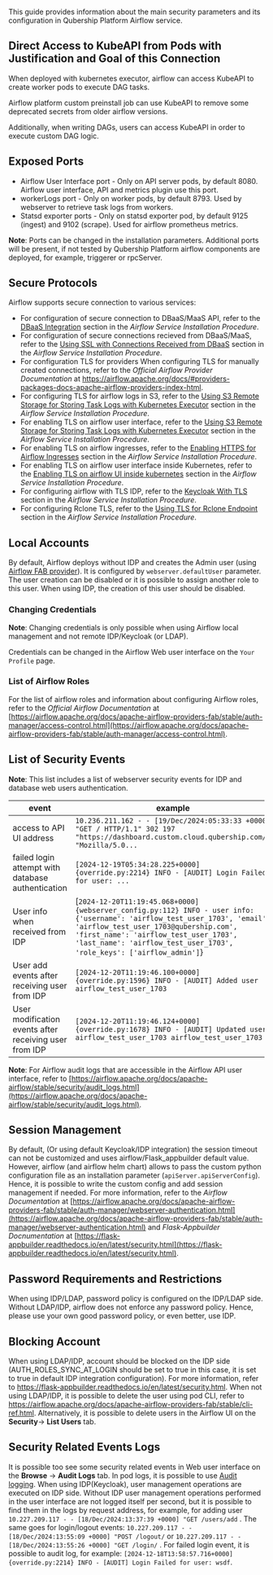 This guide provides information about the main security parameters and its configuration in Qubership Platform Airflow service.

## Direct Access to KubeAPI from Pods with Justification and Goal of this Connection

When deployed with kubernetes executor, airflow can access KubeAPI to create worker pods to execute DAG tasks.

Airflow platform custom preinstall job can use KubeAPI to remove some deprecated secrets from older airflow versions.

Additionally, when writing DAGs, users can access KubeAPI in order to execute custom DAG logic.

## Exposed Ports

* Airflow User Interface port - Only on API server pods, by default 8080. Airflow user interface, API and metrics plugin use this port.
* workerLogs port - Only on worker pods, by default 8793. Used by webserver to retrieve task logs from workers.
* Statsd exporter ports - Only on statsd exporter pod, by default 9125 (ingest) and 9102 (scrape). Used for airflow prometheus metrics.

**Note**: Ports can be changed in the installation parameters. Additional ports will be present, if not tested by Qubership Platform airflow components are deployed, for example, triggerer or rpcServer.

## Secure Protocols

Airflow supports secure connection to various services:
* For configuration of secure connection to DBaaS/MaaS API, refer to the [DBaaS Integration](/docs/public/installation.md#dbaas-integration) section in the _Airflow Service Installation Procedure_.
* For configuration of secure connections recieved from DBaaS/MaaS, refer to the [Using SSL with Connections Received from DBaaS](/docs/public/installation.md#using-ssl-with-connections-received-from-dbaas) section in the _Airflow Service Installation Procedure_.
* For configuration TLS for providers
When configuring TLS for manually created connections, refer to the _Official Airflow Provider Documentation_ at https://airflow.apache.org/docs/#providers-packages-docs-apache-airflow-providers-index-html.
* For configuring TLS for airflow logs in S3, refer to the [Using S3 Remote Storage for Storing Task Logs with Kubernetes Executor](/docs/public/installation.md#using-s3-remote-storage-for-storing-task-logs-with-kubernetes-executor) section in the _Airflow Service Installation Procedure_.
* For enabling TLS on airflow user interface, refer to the [Using S3 Remote Storage for Storing Task Logs with Kubernetes Executor](/docs/public/installation.md#using-s3-remote-storage-for-storing-task-logs-with-kubernetes-executor) section in the _Airflow Service Installation Procedure_.
* For enabling TLS on airflow ingresses, refer to the [Enabling HTTPS for Airflow Ingresses](/docs/public/installation.md#enabling-https-for-airflow-ingresses) section in the _Airflow Service Installation Procedure_.
* For enabling TLS on airflow user interface inside Kubernetes, refer to the [Enabling TLS on airflow UI inside kubernetes](/docs/public/installation.md#enabling-tls-on-airflow-ui-inside-kubernetes) section in the _Airflow Service Installation Procedure_.
* For configuring airflow with TLS IDP, refer to the [Keycloak With TLS](/docs/public/installation.md#keycloak-with-tls) section in the _Airflow Service Installation Procedure_.
* For configuring Rclone TLS, refer to the [Using TLS for Rclone Endpoint](/docs/public/installation.md#using-tls-for-rclone-endpoint) section in the _Airflow Service Installation Procedure_.

## Local Accounts

By default, Airflow deploys without IDP and creates the Admin user (using [Airflow FAB provider](https://airflow.apache.org/docs/apache-airflow-providers-fab/stable/index.html)). It is configured by `webserver.defaultUser` parameter. The user creation can be disabled or it is possible to assign another role to this user. When using IDP, the creation of this user should be disabled.

### Changing Credentials

**Note**: Changing credentials is only possible when using Airflow local management and not remote IDP/Keycloak (or LDAP).

Credentials can be changed in the Airflow Web user interface on the `Your Profile` page.

### List of Airflow Roles

For the list of airflow roles and information about configuring Airflow roles, refer to the _Official Airflow Documentation_ at [https://airflow.apache.org/docs/apache-airflow-providers-fab/stable/auth-manager/access-control.html](https://airflow.apache.org/docs/apache-airflow-providers-fab/stable/auth-manager/access-control.html).

## List of Security Events

**Note**: This list includes a list of webserver security events for IDP and database web users authentication.

| event                                                  | example |
|--------------------------------------------------------|---|
| access to API UI address                               |`10.236.211.162 - - [19/Dec/2024:05:33:33 +0000] "GET / HTTP/1.1" 302 197 "https://dashboard.custom.cloud.qubership.com/" "Mozilla/5.0...`|
| failed login attempt with database authentication      |`[2024-12-19T05:34:28.225+0000] {override.py:2214} INFO - [AUDIT] Login Failed for user: ...`|
| User info when received from IDP                       |[`2024-12-20T11:19:45.068+0000] {webserver_config.py:112} INFO - user info: {'username': 'airflow_test_user_1703', 'email': 'airflow_test_user_1703@qubership.com', 'first_name': 'airflow_test_user_1703', 'last_name': 'airflow_test_user_1703', 'role_keys': ['airflow_admin']`}|
| User add events after receiving user from IDP          |`[2024-12-20T11:19:46.100+0000] {override.py:1596} INFO - [AUDIT] Added user airflow_test_user_1703`|
| User modification events after receiving user from IDP |`[2024-12-20T11:19:46.124+0000] {override.py:1678} INFO - [AUDIT] Updated user airflow_test_user_1703 airflow_test_user_1703`|

**Note**: For Airflow audit logs that are accessible in the Airflow API user interface, refer to [https://airflow.apache.org/docs/apache-airflow/stable/security/audit_logs.html](https://airflow.apache.org/docs/apache-airflow/stable/security/audit_logs.html).

## Session Management

By default, (Or using default Keycloak/IDP integration) the session timeout can not be customized and uses airflow/Flask_appbuilder default value. However, airflow (and airflow helm chart) allows to pass the custom python configuration file as an installation parameter (`apiServer.apiServerConfig`). Hence, it is possible to write the custom config and add session management if needed. For more information, refer to the _Airflow Documentation_ at [https://airflow.apache.org/docs/apache-airflow-providers-fab/stable/auth-manager/webserver-authentication.html](https://airflow.apache.org/docs/apache-airflow-providers-fab/stable/auth-manager/webserver-authentication.html) and _Flask-Appbuilder Docnumentation_ at [https://flask-appbuilder.readthedocs.io/en/latest/security.html](https://flask-appbuilder.readthedocs.io/en/latest/security.html).

## Password Requirements and Restrictions

When using IDP/LDAP, password policy is configured on the IDP/LDAP side. Without LDAP/IDP, airflow does not enforce any password policy. Hence, please use your own good password policy, or even better, use IDP.

## Blocking Account

When using LDAP/IDP, account should be blocked on the IDP side (AUTH_ROLES_SYNC_AT_LOGIN should be set to true in this case, it is set to true in default IDP integration configuration). For more information, refer to https://flask-appbuilder.readthedocs.io/en/latest/security.html. When not using LDAP/IDP, it is possible to delete the user using pod CLI, refer to https://airflow.apache.org/docs/apache-airflow-providers-fab/stable/cli-ref.html. Alternatively, it is possible to delete users in the Airflow UI on the **Security**-> **List Users** tab.

## Security Related Events Logs

It is possible too see some security related events in Web user interface on the **Browse** -> **Audit Logs** tab. In pod logs, it is possible to use [Audit logging](/docs/public/installation.md#audit-logs). When using IDP(Keycloak), user management operations are executed on IDP side. Without IDP user management operations performed in the user interface are not logged itself per second, but it is possible to find them in the logs by request address, for example, for adding user `10.227.209.117 - - [18/Dec/2024:13:37:39 +0000] "GET /users/add` . The same goes for login/logout events: `10.227.209.117 - - [18/Dec/2024:13:55:09 +0000] "POST /logout/` or `10.227.209.117 - - [18/Dec/2024:13:55:26 +0000] "GET /login/` . For failed login event, it is possible to audit log, for example: `[2024-12-18T13:58:57.716+0000] {override.py:2214} INFO - [AUDIT] Login Failed for user: wsdf`.

